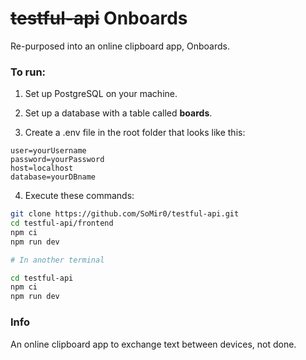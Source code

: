 # ~~testful-api~~ Onboards

Re-purposed into an online clipboard app, Onboards.

### To run:

1. Set up PostgreSQL on your machine.

2. Set up a database with a table called **boards**.

3. Create a .env file in the root folder that looks like this:

```
user=yourUsername
password=yourPassword
host=localhost
database=yourDBname
```

4. Execute these commands:

```bash
git clone https://github.com/SoMir0/testful-api.git
cd testful-api/frontend
npm ci
npm run dev

# In another terminal

cd testful-api
npm ci
npm run dev
```

### Info

An online clipboard app to exchange text between devices, not done.
